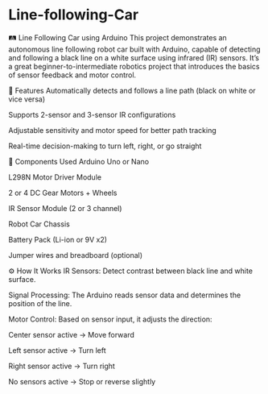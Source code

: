 # Line-following-Car
🛤️ Line Following Car using Arduino
This project demonstrates an autonomous line following robot car built with Arduino, capable of detecting and following a black line on a white surface using infrared (IR) sensors. It’s a great beginner-to-intermediate robotics project that introduces the basics of sensor feedback and motor control.

🚗 Features
Automatically detects and follows a line path (black on white or vice versa)

Supports 2-sensor and 3-sensor IR configurations

Adjustable sensitivity and motor speed for better path tracking

Real-time decision-making to turn left, right, or go straight

🧰 Components Used
Arduino Uno or Nano

L298N Motor Driver Module

2 or 4 DC Gear Motors + Wheels

IR Sensor Module (2 or 3 channel)

Robot Car Chassis

Battery Pack (Li-ion or 9V x2)

Jumper wires and breadboard (optional)

⚙️ How It Works
IR Sensors: Detect contrast between black line and white surface.

Signal Processing: The Arduino reads sensor data and determines the position of the line.

Motor Control: Based on sensor input, it adjusts the direction:

Center sensor active → Move forward

Left sensor active → Turn left

Right sensor active → Turn right

No sensors active → Stop or reverse slightly
